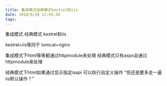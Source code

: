 ```yaml
---
title: 集成模式经典模式kestrel和iis
date: 2018/6/28 12:59:39
tags:
---
```



集成模式 经典模式 kestrel和iis

  


kestrel+iis等同于 tomcat+nginx

  


集成模式下html等等都通过httpmodule来处理 经典模式只有aspx会通过httpmodule来处理

  


经典模式下html如果通过显示指定isapi 可以执行自定义操作 “但还是要多走一遍iis默认操作？”

  

